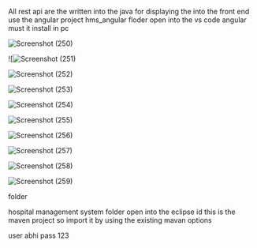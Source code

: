 All rest api are the written  into the java
for displaying  the into the front end use the angular  project
hms_angular floder open into the vs code 
angular must it install in pc

![Screenshot (250)](https://github.com/user-attachments/assets/988343d3-9f68-4241-8ed4-7d11a2551a57)




![![Screenshot (251)](https://github.com/user-attachments/assets/bcb59f55-34e0-4b68-a508-9c667a6c70a4)


![Screenshot (252)](https://github.com/user-attachments/assets/92df157a-1224-479d-a1d8-ad120c7e2854)


![Screenshot (253)](https://github.com/user-attachments/assets/ea0348e6-99e4-4a0b-9a1c-57a2062974f0)


![Screenshot (254)](https://github.com/user-attachments/assets/dde35531-0511-4644-b22d-1dbd5dac04fe)




![Screenshot (255)](https://github.com/user-attachments/assets/f1ec331a-4943-4d25-900b-8639b80ef126)



![Screenshot (256)](https://github.com/user-attachments/assets/351c9d72-3636-4464-a9cc-5e71a36041d5)


![Screenshot (257)](https://github.com/user-attachments/assets/f15366f7-8c60-4d4f-b541-cdebce2d835f)


![Screenshot (258)](https://github.com/user-attachments/assets/076904ad-917c-4a2c-b82a-505b83e5b433)



![Screenshot (259)](https://github.com/user-attachments/assets/305fba5d-7562-425c-84e3-a7716591b656)







folder 

hospital management system  folder open into the eclipse id 
this is the maven project so import it by using the existing mavan options

user  abhi
pass 123 





   
